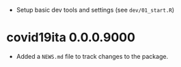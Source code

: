 * Setup basic dev tools and settings (see `dev/01_start.R`)

# covid19ita 0.0.0.9000

* Added a `NEWS.md` file to track changes to the package.
